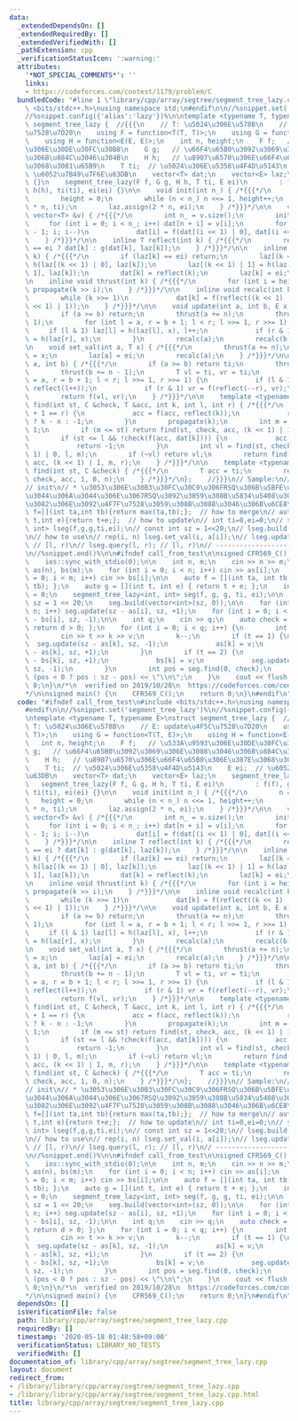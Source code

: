 ```yaml
---
data:
  _extendedDependsOn: []
  _extendedRequiredBy: []
  _extendedVerifiedWith: []
  _pathExtension: cpp
  _verificationStatusIcon: ':warning:'
  attributes:
    '*NOT_SPECIAL_COMMENTS*': ''
    links:
    - https://codeforces.com/contest/1179/problem/C
  bundledCode: "#line 1 \"library/cpp/array/segtree/segment_tree_lazy.cpp\"\n\n#include\
    \ <bits/stdc++.h>\nusing namespace std;\n#endif\n\n//%snippet.set('segment_tree_lazy')%\n\
    //%snippet.config({'alias':'lazy'})%\n\ntemplate <typename T, typename E>\nstruct\
    \ segment_tree_lazy {  //{{{\n    // T: \u5024\u306E\u578B\n    // E: update\u4F5C\
    \u7528\u7D20\n    using F = function<T(T, T)>;\n    using G = function<T(T, E)>;\n\
    \    using H = function<E(E, E)>;\n    int n, height;\n    F f;   // \u533A\u9593\
    \u306E\u30DE\u30FC\u30B8\n    G g;   // \u66F4\u65B0\u3092\u3069\u306E\u3088\u3046\
    \u306B\u884C\u3046\u304B\n    H h;   // \u8907\u6570\u306E\u66F4\u65B0\u306E\u307E\
    \u3068\u3081\u65B9\n    T ti;  // \u5024\u306E\u5358\u4F4D\u5143\n    E ei;  //\
    \ \u6052\u7B49\u7F6E\u63DB\n    vector<T> dat;\n    vector<E> laz;\n    segment_tree_lazy()\
    \ {}\n    segment_tree_lazy(F f, G g, H h, T ti, E ei)\n        : f(f), g(g),\
    \ h(h), ti(ti), ei(ei) {}\n\n    void init(int n_) { /*{{{*/\n        n = 1;\n\
    \        height = 0;\n        while (n < n_) n <<= 1, height++;\n        dat.assign(2\
    \ * n, ti);\n        laz.assign(2 * n, ei);\n    } /*}}}*/\n\n    void build(const\
    \ vector<T> &v) { /*{{{*/\n        int n_ = v.size();\n        init(n_);\n   \
    \     for (int i = 0; i < n_; i++) dat[n + i] = v[i];\n        for (int i = n\
    \ - 1; i; i--)\n            dat[i] = f(dat[(i << 1) | 0], dat[(i << 1) | 1]);\n\
    \    } /*}}}*/\n\n    inline T reflect(int k) { /*{{{*/\n        return laz[k]\
    \ == ei ? dat[k] : g(dat[k], laz[k]);\n    } /*}}}*/\n\n    inline void propagate(int\
    \ k) { /*{{{*/\n        if (laz[k] == ei) return;\n        laz[(k << 1) | 0] =\
    \ h(laz[(k << 1) | 0], laz[k]);\n        laz[(k << 1) | 1] = h(laz[(k << 1) |\
    \ 1], laz[k]);\n        dat[k] = reflect(k);\n        laz[k] = ei;\n    } /*}}}*/\n\
    \n    inline void thrust(int k) { /*{{{*/\n        for (int i = height; i; i--)\
    \ propagate(k >> i);\n    } /*}}}*/\n\n    inline void recalc(int k) { /*{{{*/\n\
    \        while (k >>= 1)\n            dat[k] = f(reflect((k << 1) | 0), reflect((k\
    \ << 1) | 1));\n    } /*}}}*/\n\n    void update(int a, int b, E x) { /*{{{*/\n\
    \        if (a >= b) return;\n        thrust(a += n);\n        thrust(b += n -\
    \ 1);\n        for (int l = a, r = b + 1; l < r; l >>= 1, r >>= 1) {\n       \
    \     if (l & 1) laz[l] = h(laz[l], x), l++;\n            if (r & 1) --r, laz[r]\
    \ = h(laz[r], x);\n        }\n        recalc(a);\n        recalc(b);\n    } /*}}}*/\n\
    \n    void set_val(int a, T x) { /*{{{*/\n        thrust(a += n);\n        dat[a]\
    \ = x;\n        laz[a] = ei;\n        recalc(a);\n    } /*}}}*/\n\n    T query(int\
    \ a, int b) { /*{{{*/\n        if (a >= b) return ti;\n        thrust(a += n);\n\
    \        thrust(b += n - 1);\n        T vl = ti, vr = ti;\n        for (int l\
    \ = a, r = b + 1; l < r; l >>= 1, r >>= 1) {\n            if (l & 1) vl = f(vl,\
    \ reflect(l++));\n            if (r & 1) vr = f(reflect(--r), vr);\n        }\n\
    \        return f(vl, vr);\n    } /*}}}*/\n\n    template <typename C>\n    int\
    \ find(int st, C &check, T &acc, int k, int l, int r) { /*{{{*/\n        if (l\
    \ + 1 == r) {\n            acc = f(acc, reflect(k));\n            return check(acc)\
    \ ? k - n : -1;\n        }\n        propagate(k);\n        int m = (l + r) >>\
    \ 1;\n        if (m <= st) return find(st, check, acc, (k << 1) | 1, m, r);\n\
    \        if (st <= l && !check(f(acc, dat[k]))) {\n            acc = f(acc, dat[k]);\n\
    \            return -1;\n        }\n        int vl = find(st, check, acc, (k <<\
    \ 1) | 0, l, m);\n        if (~vl) return vl;\n        return find(st, check,\
    \ acc, (k << 1) | 1, m, r);\n    } /*}}}*/\n\n    template <typename C>\n    int\
    \ find(int st, C &check) { /*{{{*/\n        T acc = ti;\n        return find(st,\
    \ check, acc, 1, 0, n);\n    } /*}}}*/\n};    //}}}\n// Sample:\n// -----------------------------------------------\n\
    // init\n// * \u3053\u306E\u30B3\u30FC\u30C9\u306FRSQ\u306B\u5BFE\u5FDC\u3057\u3066\
    \u3044\u306A\u3044\u306E\u3067RSQ\u3092\u3059\u308B\u5834\u5408\u306F\u5225\u306E\
    \u3082\u306E\u3092\u4F7F\u7528\u3059\u308B\u3088\u3046\u306B\u6CE8\u610F\n// auto\
    \ f=[](int ta,int tb){return max(ta,tb);};  // how to merge\n// auto g=[](int\
    \ t,int e){return t+e;};  // how to update\n// int ti=0,ei=0;\n// segment_tree_lazy<int,\
    \ int> lseg(f,g,g,ti,ei);\n// const int sz = 1<<20;\n// lseg.build(vector<int>(sz,0));\n\
    \n// how to use\n// rep(i, n) lseg.set_val(i, a[i]);\n// lseg.update(l, r, x);\
    \ // [l, r)\n// lseg.query(l, r); // [l, r)\n// -----------------------------------------------\n\
    \n//%snippet.end()%\n\n#ifndef call_from_test\n\nsigned CFR569_C() {\n    cin.tie(0);\n\
    \    ios::sync_with_stdio(0);\n\n    int n, m;\n    cin >> n >> m;\n    vector<int>\
    \ as(n), bs(m);\n    for (int i = 0; i < n; i++) cin >> as[i];\n    for (int i\
    \ = 0; i < m; i++) cin >> bs[i];\n\n    auto f = [](int ta, int tb) { return max(ta,\
    \ tb); };\n    auto g = [](int t, int e) { return t + e; };\n    int ti = 0, ei\
    \ = 0;\n    segment_tree_lazy<int, int> seg(f, g, g, ti, ei);\n\n    const int\
    \ sz = 1 << 20;\n    seg.build(vector<int>(sz, 0));\n\n    for (int i = 0; i <\
    \ n; i++) seg.update(sz - as[i], sz, +1);\n    for (int i = 0; i < m; i++) seg.update(sz\
    \ - bs[i], sz, -1);\n\n    int q;\n    cin >> q;\n    auto check = [](int d) {\
    \ return d > 0; };\n    for (int i = 0; i < q; i++) {\n        int t, k, v;\n\
    \        cin >> t >> k >> v;\n        k--;\n        if (t == 1) {\n          \
    \  seg.update(sz - as[k], sz, -1);\n            as[k] = v;\n            seg.update(sz\
    \ - as[k], sz, +1);\n        }\n        if (t == 2) {\n            seg.update(sz\
    \ - bs[k], sz, +1);\n            bs[k] = v;\n            seg.update(sz - bs[k],\
    \ sz, -1);\n        }\n        int pos = seg.find(0, check);\n        cout <<\
    \ (pos < 0 ? pos : sz - pos) << \"\\n\";\n    }\n    cout << flush;\n    return\
    \ 0;\n}\n/*\n  verified on 2019/10/28\n  https://codeforces.com/contest/1179/problem/C\n\
    */\n\nsigned main() {\n    CFR569_C();\n    return 0;\n}\n#endif\n"
  code: "#ifndef call_from_test\n#include <bits/stdc++.h>\nusing namespace std;\n\
    #endif\n\n//%snippet.set('segment_tree_lazy')%\n//%snippet.config({'alias':'lazy'})%\n\
    \ntemplate <typename T, typename E>\nstruct segment_tree_lazy {  //{{{\n    //\
    \ T: \u5024\u306E\u578B\n    // E: update\u4F5C\u7528\u7D20\n    using F = function<T(T,\
    \ T)>;\n    using G = function<T(T, E)>;\n    using H = function<E(E, E)>;\n \
    \   int n, height;\n    F f;   // \u533A\u9593\u306E\u30DE\u30FC\u30B8\n    G\
    \ g;   // \u66F4\u65B0\u3092\u3069\u306E\u3088\u3046\u306B\u884C\u3046\u304B\n\
    \    H h;   // \u8907\u6570\u306E\u66F4\u65B0\u306E\u307E\u3068\u3081\u65B9\n\
    \    T ti;  // \u5024\u306E\u5358\u4F4D\u5143\n    E ei;  // \u6052\u7B49\u7F6E\
    \u63DB\n    vector<T> dat;\n    vector<E> laz;\n    segment_tree_lazy() {}\n \
    \   segment_tree_lazy(F f, G g, H h, T ti, E ei)\n        : f(f), g(g), h(h),\
    \ ti(ti), ei(ei) {}\n\n    void init(int n_) { /*{{{*/\n        n = 1;\n     \
    \   height = 0;\n        while (n < n_) n <<= 1, height++;\n        dat.assign(2\
    \ * n, ti);\n        laz.assign(2 * n, ei);\n    } /*}}}*/\n\n    void build(const\
    \ vector<T> &v) { /*{{{*/\n        int n_ = v.size();\n        init(n_);\n   \
    \     for (int i = 0; i < n_; i++) dat[n + i] = v[i];\n        for (int i = n\
    \ - 1; i; i--)\n            dat[i] = f(dat[(i << 1) | 0], dat[(i << 1) | 1]);\n\
    \    } /*}}}*/\n\n    inline T reflect(int k) { /*{{{*/\n        return laz[k]\
    \ == ei ? dat[k] : g(dat[k], laz[k]);\n    } /*}}}*/\n\n    inline void propagate(int\
    \ k) { /*{{{*/\n        if (laz[k] == ei) return;\n        laz[(k << 1) | 0] =\
    \ h(laz[(k << 1) | 0], laz[k]);\n        laz[(k << 1) | 1] = h(laz[(k << 1) |\
    \ 1], laz[k]);\n        dat[k] = reflect(k);\n        laz[k] = ei;\n    } /*}}}*/\n\
    \n    inline void thrust(int k) { /*{{{*/\n        for (int i = height; i; i--)\
    \ propagate(k >> i);\n    } /*}}}*/\n\n    inline void recalc(int k) { /*{{{*/\n\
    \        while (k >>= 1)\n            dat[k] = f(reflect((k << 1) | 0), reflect((k\
    \ << 1) | 1));\n    } /*}}}*/\n\n    void update(int a, int b, E x) { /*{{{*/\n\
    \        if (a >= b) return;\n        thrust(a += n);\n        thrust(b += n -\
    \ 1);\n        for (int l = a, r = b + 1; l < r; l >>= 1, r >>= 1) {\n       \
    \     if (l & 1) laz[l] = h(laz[l], x), l++;\n            if (r & 1) --r, laz[r]\
    \ = h(laz[r], x);\n        }\n        recalc(a);\n        recalc(b);\n    } /*}}}*/\n\
    \n    void set_val(int a, T x) { /*{{{*/\n        thrust(a += n);\n        dat[a]\
    \ = x;\n        laz[a] = ei;\n        recalc(a);\n    } /*}}}*/\n\n    T query(int\
    \ a, int b) { /*{{{*/\n        if (a >= b) return ti;\n        thrust(a += n);\n\
    \        thrust(b += n - 1);\n        T vl = ti, vr = ti;\n        for (int l\
    \ = a, r = b + 1; l < r; l >>= 1, r >>= 1) {\n            if (l & 1) vl = f(vl,\
    \ reflect(l++));\n            if (r & 1) vr = f(reflect(--r), vr);\n        }\n\
    \        return f(vl, vr);\n    } /*}}}*/\n\n    template <typename C>\n    int\
    \ find(int st, C &check, T &acc, int k, int l, int r) { /*{{{*/\n        if (l\
    \ + 1 == r) {\n            acc = f(acc, reflect(k));\n            return check(acc)\
    \ ? k - n : -1;\n        }\n        propagate(k);\n        int m = (l + r) >>\
    \ 1;\n        if (m <= st) return find(st, check, acc, (k << 1) | 1, m, r);\n\
    \        if (st <= l && !check(f(acc, dat[k]))) {\n            acc = f(acc, dat[k]);\n\
    \            return -1;\n        }\n        int vl = find(st, check, acc, (k <<\
    \ 1) | 0, l, m);\n        if (~vl) return vl;\n        return find(st, check,\
    \ acc, (k << 1) | 1, m, r);\n    } /*}}}*/\n\n    template <typename C>\n    int\
    \ find(int st, C &check) { /*{{{*/\n        T acc = ti;\n        return find(st,\
    \ check, acc, 1, 0, n);\n    } /*}}}*/\n};    //}}}\n// Sample:\n// -----------------------------------------------\n\
    // init\n// * \u3053\u306E\u30B3\u30FC\u30C9\u306FRSQ\u306B\u5BFE\u5FDC\u3057\u3066\
    \u3044\u306A\u3044\u306E\u3067RSQ\u3092\u3059\u308B\u5834\u5408\u306F\u5225\u306E\
    \u3082\u306E\u3092\u4F7F\u7528\u3059\u308B\u3088\u3046\u306B\u6CE8\u610F\n// auto\
    \ f=[](int ta,int tb){return max(ta,tb);};  // how to merge\n// auto g=[](int\
    \ t,int e){return t+e;};  // how to update\n// int ti=0,ei=0;\n// segment_tree_lazy<int,\
    \ int> lseg(f,g,g,ti,ei);\n// const int sz = 1<<20;\n// lseg.build(vector<int>(sz,0));\n\
    \n// how to use\n// rep(i, n) lseg.set_val(i, a[i]);\n// lseg.update(l, r, x);\
    \ // [l, r)\n// lseg.query(l, r); // [l, r)\n// -----------------------------------------------\n\
    \n//%snippet.end()%\n\n#ifndef call_from_test\n\nsigned CFR569_C() {\n    cin.tie(0);\n\
    \    ios::sync_with_stdio(0);\n\n    int n, m;\n    cin >> n >> m;\n    vector<int>\
    \ as(n), bs(m);\n    for (int i = 0; i < n; i++) cin >> as[i];\n    for (int i\
    \ = 0; i < m; i++) cin >> bs[i];\n\n    auto f = [](int ta, int tb) { return max(ta,\
    \ tb); };\n    auto g = [](int t, int e) { return t + e; };\n    int ti = 0, ei\
    \ = 0;\n    segment_tree_lazy<int, int> seg(f, g, g, ti, ei);\n\n    const int\
    \ sz = 1 << 20;\n    seg.build(vector<int>(sz, 0));\n\n    for (int i = 0; i <\
    \ n; i++) seg.update(sz - as[i], sz, +1);\n    for (int i = 0; i < m; i++) seg.update(sz\
    \ - bs[i], sz, -1);\n\n    int q;\n    cin >> q;\n    auto check = [](int d) {\
    \ return d > 0; };\n    for (int i = 0; i < q; i++) {\n        int t, k, v;\n\
    \        cin >> t >> k >> v;\n        k--;\n        if (t == 1) {\n          \
    \  seg.update(sz - as[k], sz, -1);\n            as[k] = v;\n            seg.update(sz\
    \ - as[k], sz, +1);\n        }\n        if (t == 2) {\n            seg.update(sz\
    \ - bs[k], sz, +1);\n            bs[k] = v;\n            seg.update(sz - bs[k],\
    \ sz, -1);\n        }\n        int pos = seg.find(0, check);\n        cout <<\
    \ (pos < 0 ? pos : sz - pos) << \"\\n\";\n    }\n    cout << flush;\n    return\
    \ 0;\n}\n/*\n  verified on 2019/10/28\n  https://codeforces.com/contest/1179/problem/C\n\
    */\n\nsigned main() {\n    CFR569_C();\n    return 0;\n}\n#endif\n"
  dependsOn: []
  isVerificationFile: false
  path: library/cpp/array/segtree/segment_tree_lazy.cpp
  requiredBy: []
  timestamp: '2020-05-18 01:48:58+09:00'
  verificationStatus: LIBRARY_NO_TESTS
  verifiedWith: []
documentation_of: library/cpp/array/segtree/segment_tree_lazy.cpp
layout: document
redirect_from:
- /library/library/cpp/array/segtree/segment_tree_lazy.cpp
- /library/library/cpp/array/segtree/segment_tree_lazy.cpp.html
title: library/cpp/array/segtree/segment_tree_lazy.cpp
---
```

